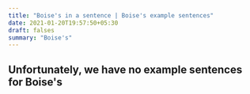 ```yaml
---
title: "Boise's in a sentence | Boise's example sentences"
date: 2021-01-20T19:57:50+05:30
draft: falses
summary: "Boise's"
---
```

## Unfortunately, we have no example sentences for Boise's                 
